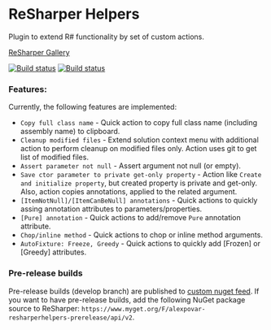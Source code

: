 # ReSharper Helpers
Plugin to extend R# functionality by set of custom actions.

[ReSharper Gallery](https://resharper-plugins.jetbrains.com/packages/AlexPovar.ReSharperHelpers/)

[![Build status](https://ci.appveyor.com/api/projects/status/5n8xemx7o9wn32nh/branch/master?svg=true&passingText=master%20-%20OK)](https://ci.appveyor.com/project/Zvirja/resharperhelpers/branch/master)
[![Build status](https://ci.appveyor.com/api/projects/status/5n8xemx7o9wn32nh/branch/develop?svg=true&passingText=master%20-%20OK)](https://ci.appveyor.com/project/Zvirja/resharperhelpers/branch/develop)

### Features:

Currently, the following features are implemented:  
* `Copy full class name` - Quick action to copy full class name (including assembly name) to clipboard.
* `Cleanup modified files` - Extend solution context menu with additional action to perform cleanup on modified files only. Action uses git to get list of modified files.
* `Assert parameter not null` - Assert argument not null (or empty).
* `Save ctor parameter to private get-only property` - Action like `Create and initialize property`, but created property is private and get-only. Also, action copies annotations, applied to the related argument.
* `[ItemNotNull]/[ItemCanBeNull] annotations` - Quick actions to quickly assing annotation attributes to parameters/properties.
* `[Pure] annotation` - Quick actions to add/remove `Pure` annotation attribute.
* `Chop/inline method` - Quick actions to chop or inline method arguments.
* `AutoFixture: Freeze, Greedy` - Quick actions to quickly add [Frozen] or [Greedy] attributes.


### Pre-release builds
Pre-release builds (develop branch) are published to [custom nuget feed](https://www.myget.org/feed/Sync/alexpovar-resharperhelpers-prerelease). If you want to have pre-release builds, add the following NuGet package source to ReSharper: `https://www.myget.org/F/alexpovar-resharperhelpers-prerelease/api/v2`.
